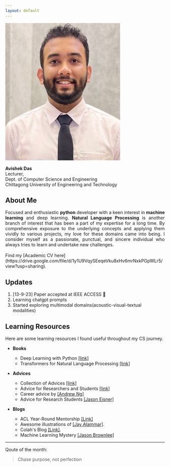 ```yaml
---
layout: default
---
```




<img class="profile-picture" src="images/avishek.jpg">

<b>Avishek Das</b><br>
Lecturer,<br>
Dept. of Computer Science and Engineering<br>
Chittagong University of Engineering and Technology

## About Me
<div style="text-align: justify">
Focused and enthusiastic <b>python</b> developer with a keen interest in <b>machine learning</b> and deep learning. <b>Natural Language Processing</b> is another branch of interest that has been a part of my expertise for a long time. By comprehensive exposure to the underlying concepts and applying them vividly to various projects, my love for these domains came into being. I consider myself as a passionate, punctual, and sincere individual who always tries to learn and undertake new challenges.
</div><br>
Find my [Academic CV here](https://drive.google.com/file/d/1y1U9VqySEeqeVku8xHv6mrNxkPGpWLr5/view?usp=sharing).

## Updates
1. [13-9-23] Paper accepted at IEEE ACCESS :bookmark:
2. Learning chatgpt prompts
3. Started exploring multimodal domains(acoustic-visual-textual modalities)

## Learning Resources

Here are some learning resources I found useful throughout my CS journey.

* **Books**
  * Deep Learning with Python [[link]](https://www.manning.com/books/deep-learning-with-python)
  * Transformers for Natural Language Processing [[link]](https://www.packtpub.com/product/transformers-for-natural-language-processing-second-edition/9781803247335)


* **Advices**
   * Collection of Advices [[link]](http://taoxie.cs.illinois.edu/advice.htm)
   * Advice for Researchers and Students [[link]](https://homes.cs.washington.edu/~mernst/advice/#all-students)
   * Career advice by [[Andrew Ng]](https://www.youtube.com/watch?v=733m6qBH-jI&t=655s&ab_channel=stanfordonline)
   * Advice for Research Students [[Jason Eisner]](https://www.cs.jhu.edu/~jason/advice/)

* **Blogs**
   * ACL Year-Round Mentorship [[Link]](https://mentorship.aclweb.org/Home.html)   
   * Awesome illustrations of [[Jay Alammar]](http://jalammar.github.io/).
   * Colah's Blog [[Link]](http://colah.github.io/).
   * Machine Learning Mystery [[Jason Brownlee]](https://machinelearningmastery.com/category/natural-language-processing/)


---

Qoute of the month:

> Chase purpose, not perfection

<p hidden><script hidden type='text/javascript' id='clustrmaps' src='//cdn.clustrmaps.com/map_v2.js?cl=ffffff&w=1&t=tt&d=MeVH9Qx00KxvJNXkBmzujoN28cclz-9WuZm0HnFUH_0'></script></p>
